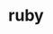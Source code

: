 ---
title: "ruby"
layout: cache
categories: [package, develop-2025-02-16]
meta: {"compilers": ["gcc@=7.5.0"], "num_specs": 1, "num_specs_by_stack": {"build_systems": 1, "root": 1}, "oss": ["ubuntu18.04"], "platforms": ["linux"], "stacks": ["build_systems", "root"], "targets": ["x86_64_v3"], "versions": ["3.3.5"]}
spec_details: [{"compiler": "gcc@=7.5.0", "hash": "q7irmpshw5bbdp57ek6ffbnqqhmeduvb", "os": "ubuntu18.04", "platform": "linux", "size": "-", "stacks": ["build_systems", "root"], "tarball": "https://binaries.spack.io/develop-2025-02-16/build_cache/linux-ubuntu18.04-x86_64_v3/gcc-7.5.0/ruby-3.3.5/linux-ubuntu18.04-x86_64_v3-gcc-7.5.0-ruby-3.3.5-q7irmpshw5bbdp57ek6ffbnqqhmeduvb.spack", "target": "x86_64_v3", "variants": ["build_system=autotools", "~openssl", "~readline", "~yjit"], "versions": ["3.3.5"]}]
---